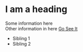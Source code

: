 <html>
  <body>
    <h1>I am a heading</h1>
    <div>Some information here</div>
    <span>Other information in here</span>
    <a href="http://google.com">Go See It</a>
    <ul>
      <li>Sibling 1</li>
      <li>Sibling 2</li>
    </ul>
  </body>
</html>